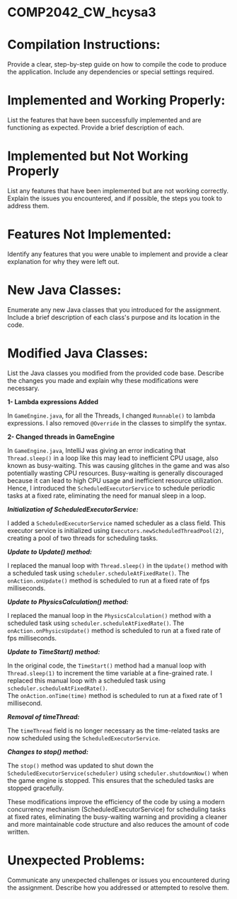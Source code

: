 # COMP2042_CW_hcysa3
# Compilation Instructions: 
Provide a clear, step-by-step guide on how to compile the
code to produce the application. Include any dependencies or special settings
required.

# Implemented and Working Properly: 
List the features that have been successfully
implemented and are functioning as expected. Provide a brief description of each.

# Implemented but Not Working Properly
List any features that have been
implemented but are not working correctly. Explain the issues you encountered,
and if possible, the steps you took to address them.

# Features Not Implemented: 
Identify any features that you were unable to
implement and provide a clear explanation for why they were left out.

# New Java Classes: 
Enumerate any new Java classes that you introduced for the
assignment. Include a brief description of each class's purpose and its location in the
code.

# Modified Java Classes:
List the Java classes you modified from the provided code
base. Describe the changes you made and explain why these modifications were
necessary.

**1- Lambda expressions Added**    

In `GameEngine.java`, for all the Threads, I changed `Runnable()` to lambda expressions. I also removed `@Override` in the classes to simplify the syntax.

**2- Changed threads in GameEngine**  

In `GameEngine.java`, IntelliJ was giving an error indicating that `Thread.sleep()` in a loop like this may lead to inefficient CPU usage, also known as busy-waiting. This was causing glitches in the game and was also potentially wasting CPU resources. Busy-waiting is generally discouraged because it can lead to high CPU usage and inefficient resource utilization. Hence, I introduced the `ScheduledExecutorService` to schedule periodic tasks at a fixed rate, eliminating the need for manual sleep in a loop.

_**Initialization of ScheduledExecutorService:**_  

I added a `ScheduledExecutorService` named scheduler as a class field.
This executor service is initialized using `Executors.newScheduledThreadPool(2)`, creating a pool of two threads for scheduling tasks.

_**Update to Update() method:**_  

I replaced the manual loop with `Thread.sleep()` in the `Update()` method with a scheduled task using `scheduler.scheduleAtFixedRate()`.
The `onAction.onUpdate()` method is scheduled to run at a fixed rate of fps milliseconds.

_**Update to PhysicsCalculation() method:**_

I replaced the manual loop in the  `PhysicsCalculation()` method with a scheduled task using `scheduler.scheduleAtFixedRate()`.
The `onAction.onPhysicsUpdate()` method is scheduled to run at a fixed rate of fps milliseconds.

_**Update to TimeStart() method:**_  

In the original code, the `TimeStart()` method had a manual loop with `Thread.sleep(1)` to increment the time variable at a fine-grained rate. I replaced this manual loop with a scheduled task using `scheduler.scheduleAtFixedRate()`.  
The `onAction.onTime(time)` method is scheduled to run at a fixed rate of 1 millisecond.

_**Removal of timeThread:**_  

The `timeThread` field is no longer necessary as the time-related tasks are now scheduled using the `ScheduledExecutorService`.

_**Changes to stop() method:**_  

The `stop()` method was updated to shut down the `ScheduledExecutorService(scheduler)` using `scheduler.shutdownNow()` when the game engine is stopped. This ensures that the scheduled tasks are stopped gracefully.

These modifications improve the efficiency of the code by using a modern concurrency mechanism (ScheduledExecutorService) for scheduling tasks at fixed rates, eliminating the busy-waiting warning and providing a cleaner and more maintainable code structure and also reduces the amount of code written.

# Unexpected Problems: 
Communicate any unexpected challenges or issues you
encountered during the assignment. Describe how you addressed or attempted to
resolve them.
